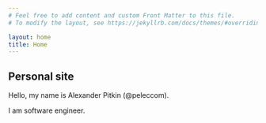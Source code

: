 ```yaml
---
# Feel free to add content and custom Front Matter to this file.
# To modify the layout, see https://jekyllrb.com/docs/themes/#overriding-theme-defaults

layout: home
title: Home
---
```


## Personal site

Hello, my name is Alexander Pitkin (@peleccom).

I am software engineer.
